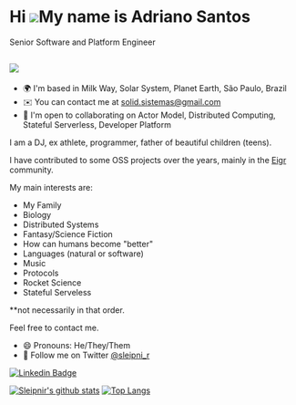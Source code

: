 Hi ![](https://user-images.githubusercontent.com/18350557/176309783-0785949b-9127-417c-8b55-ab5a4333674e.gif)My name is Adriano Santos
======================================================================================================================================

Senior Software and Platform Engineer

[![](https://img.shields.io/static/v1?label=Sponsor&message=%E2%9D%A4&logo=GitHub&color=%23fe8e86)](https://github.com/sponsors/sleipnir)
-------------------------------------
*   🌍  I'm based in Milk Way, Solar System, Planet Earth, São Paulo, Brazil
*   ✉️  You can contact me at [solid.sistemas@gmail.com](mailto:solid.sistemas@gmail.com)
*   🤝  I'm open to collaborating on Actor Model, Distributed Computing, Stateful Serverless, Developer Platform
 
I am a DJ, ex athlete, programmer, father of beautiful children (teens). 

I have contributed to some OSS projects over the years, mainly in the [Eigr](https://eigr.io/) community. 

My main interests are:

* My Family
* Biology
* Distributed Systems
* Fantasy/Science Fiction
* How can humans become "better"
* Languages (natural or software)
* Music 
* Protocols
* Rocket Science 
* Stateful Serveless 

**not necessarily in that order.

Feel free to contact me.

- 😄 Pronouns: He/They/Them
- 🐥 Follow me on Twitter [@sleipni_r](https://twitter.com/sleipni_r/)

[![Linkedin Badge](https://img.shields.io/badge/-LinkedIn-blue?style=flat-square&logo=Linkedin&logoColor)](https://www.linkedin.com/in/adriano-santos-67367217/)


[![Sleipnir's github stats](https://github-readme-stats.vercel.app/api?username=sleipnir&theme=default&show_icons=true&count_private=true&hide_title=true)](https://github.com/sleipnir)
[![Top Langs](https://github-readme-stats.vercel.app/api/top-langs/?username=sleipnir&layout=compact)](https://github.com/sleipnir/github-readme-stats)

